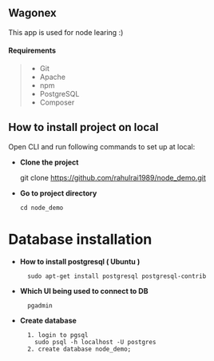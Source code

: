 ## Wagonex

This app is used for node learing :)

#### Requirements
>  * Git
>  * Apache
>  * npm
>  * PostgreSQL
>  * Composer

## How to install project on local
  
   Open CLI and run following commands to set up at local:
   - **Clone the project**
       >
        git clone https://github.com/rahulrai1989/node_demo.git

  - **Go to project directory**
       >
        cd node_demo
  
# Database installation
- **How to install postgresql ( Ubuntu )**
    >
        sudo apt-get install postgresql postgresql-contrib
- **Which UI being used to connect to DB**
    >
        pgadmin
- **Create  database**
    >
        1. login to pgsql
          sudo psql -h localhost -U postgres    
        2. create database node_demo;